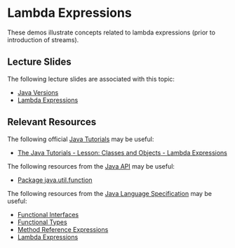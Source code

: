 Lambda Expressions
=================================================

These demos illustrate concepts related to lambda expressions (prior to introduction of streams).

## Lecture Slides ##

The following lecture slides are associated with this topic:

- [Java Versions](https://drive.google.com/open?id=19sbAraldveqQ5jQGn9zGEr1ANtEkvW1S)
- [Lambda Expressions](https://drive.google.com/open?id=1PF9o9JhsDhJR3Zna3rGli2aJcX-oa504)

## Relevant Resources ##

The following official [Java Tutorials](http://docs.oracle.com/javase/tutorial/index.html) may be useful:

- [The Java Tutorials - Lesson: Classes and Objects - Lambda Expressions](https://docs.oracle.com/javase/tutorial/java/javaOO/lambdaexpressions.html)

The following resources from the [Java API](https://docs.oracle.com/en/java/javase/11/docs/api/index.html) may be useful:

- [Package java.util.function](https://docs.oracle.com/en/java/javase/11/docs/api/java.base/java/util/function/package-summary.html)

The following resources from the [Java Language Specification](https://docs.oracle.com/javase/specs/jls/se11/html/index.html) may be useful:

- [Functional Interfaces](https://docs.oracle.com/javase/specs/jls/se11/html/jls-9.html#jls-9.8)
- [Functional Types](https://docs.oracle.com/javase/specs/jls/se11/html/jls-9.html#jls-9.9)
- [Method Reference Expressions](https://docs.oracle.com/javase/specs/jls/se11/html/jls-15.html#jls-15.13)
- [Lambda Expressions](https://docs.oracle.com/javase/specs/jls/se11/html/jls-15.html#jls-15.27)
